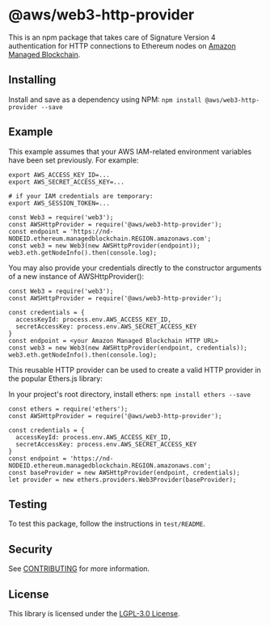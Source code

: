 # @aws/web3-http-provider

This is an npm package that takes care of Signature Version 4 authentication
for HTTP connections to Ethereum nodes on
[Amazon Managed Blockchain](https://aws.amazon.com/managed-blockchain/).

## Installing
Install and save as a dependency using NPM:
`npm install @aws/web3-http-provider --save`

## Example

This example assumes that your AWS IAM-related environment variables have been set
previously. For example:
```
export AWS_ACCESS_KEY_ID=...
export AWS_SECRET_ACCESS_KEY=...

# if your IAM credentials are temporary:
export AWS_SESSION_TOKEN=...
```

```
const Web3 = require('web3');
const AWSHttpProvider = require('@aws/web3-http-provider');
const endpoint = 'https://nd-NODEID.ethereum.managedblockchain.REGION.amazonaws.com';
const web3 = new Web3(new AWSHttpProvider(endpoint));
web3.eth.getNodeInfo().then(console.log);
```

You may also provide your credentials directly to the constructor arguments of a new instance of AWSHttpProvider():
```
const Web3 = require('web3');
const AWSHttpProvider = require('@aws/web3-http-provider');

const credentials = {
  accessKeyId: process.env.AWS_ACCESS_KEY_ID, 
  secretAccessKey: process.env.AWS_SECRET_ACCESS_KEY
}
const endpoint = <your Amazon Managed Blockchain HTTP URL>
const web3 = new Web3(new AWSHttpProvider(endpoint, credentials));
web3.eth.getNodeInfo().then(console.log);
```

This reusable HTTP provider can be used to create a valid HTTP provider in the popular Ethers.js library:

In your project's root directory, install ethers:
`npm install ethers --save`

```
const ethers = require('ethers');
const AWSHttpProvider = require('@aws/web3-http-provider');

const credentials = {
  accessKeyId: process.env.AWS_ACCESS_KEY_ID, 
  secretAccessKey: process.env.AWS_SECRET_ACCESS_KEY
}
const endpoint = 'https://nd-NODEID.ethereum.managedblockchain.REGION.amazonaws.com';
const baseProvider = new AWSHttpProvider(endpoint, credentials);
let provider = new ethers.providers.Web3Provider(baseProvider);
```


## Testing

To test this package, follow the instructions in `test/README`.

## Security

See [CONTRIBUTING](CONTRIBUTING.md#security-issue-notifications) for more
information.

## License

This library is licensed under the [LGPL-3.0 License](LICENSE).
